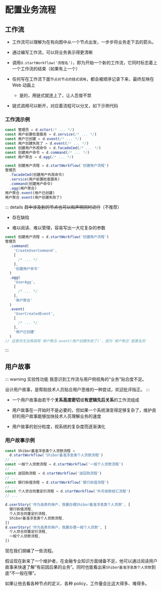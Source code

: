 # 配置业务流程

## 工作流

- 工作流可以理解为在有向图中从一个节点出发，一步步将业务走下去的箭头。

- 通过编写工作流，可以将业务表示得更清晰

- 调用`d.startWorkflow('流程名')`，即为开始一个新的工作流，它同时标志着上一个工作流的结束（如果有上一个）

- 任何写在工作流下面`节点对节点的链式调用`，都会被顺序记录下来，最终反映在 Web 动画上

  - 是的，用链式就连上了，让人忍俊不禁

- 链式调用可以断开，对应着流程可以分叉，如下示例代码

### 工作流示例

```ts
const 管理员 = d.actor(/* ... */)
const 用户前置检查服务 = d.service(/* ... */)
const 用户已创建 = d.event(/* ... */)
const 用户创建失败了 = d.event(/* ... */)
const 创建用户外观命令 = d.facadeCmd(/* ... */)
const 创建用户命令 = d.command(/* ... */)
const 用户聚合 = d.agg(/* ... */)

const 创建用户流程 = d.startWorkflow('创建用户流程')
管理员
  .facadeCmd(创建用户外观命令)
  .service(用户前置检查服务)
  .command(创建用户命令)
  .agg(用户聚合)
用户聚合.event(用户已创建)
用户聚合.event(用户创建失败了)
```

::: details ~~其中涉及到的节点也可以和声明同时进行~~（不推荐）

- 存在缺陷

- 难以阅读、难以管理，容易写出一大坨复杂的参数

```ts
const 创建用户流程 = d.startWorkflow('创建用户流程')
管理员
  .command(
    'CreateUserCommand',
    [
      /* ... */
    ],
    '创建用户命令'
  )
  .agg(
    'UserAgg',
    [
      /* ... */
    ],
    '用户聚合'
  )
  .event(
    'UserCreatedEvent',
    [
      /* ... */
    ],
    '用户已创建'
  )
// 这里将无法再调用`用户聚合.event(用户创建失败了)`，因为`用户聚合`是匿名的
```

:::

## 用户故事

::: warning 实验性功能
我意识到工作流与用户侧视角的“业务”贴合度不足。

设计用户故事，是帮助技术人员贴合用户思维的一种尝试，欢迎批评指正。
:::

- 一个用户故事由若干个**关系高度密切**或**有逻辑先后关系**的工作流组成

- 用户故事在一开始时不是必要的，但如果一个系统演变得足够复杂了，维护良好的用户故事能够加快技术人员理解业务的速度

- 用户故事的划分粒度，视系统的复杂度而逐渐演化

### 用户故事示例

```ts
const Shibor基准浮息类个人贷款流程 =
  d.startWorkflow('Shibor基准浮息类个人贷款流程')
// ...
const 一般个人贷款流程 = d.startWorkflow('一般个人贷款流程')
// ...
const 逆回购流程 = d.startWorkflow('逆回购流程')
// ...
const 银行拆借流程 = d.startWorkflow('银行拆借流程')
// ...
const 个人贷合同重定价流程 = d.startWorkflow('外币收款结汇流程')
// ...

d.userStory('作为高贵的用户，我要办理Shibor基准浮息类个人贷款', [
  银行拆借流程,
  个人贷合同重定价流程,
  Shibor基准浮息类个人贷款流程,
])
d.userStory('作为高贵的用户，我要办理一般个人贷款', [
  个人贷合同重定价流程,
  一般个人贷款流程,
])
```

现在我们胡编了一些流程。

假设现在新来了一个维护者，在金融专业知识方面储备不足，他可以通过阅读用户故事来快速了解“有前因后果的业务”。同时也能看出来`Shibor基准浮息类个人贷款`到底“不一般在哪”。

如果让他去看各种节点的定义、各种 policy，工作量会比这大得多、难得多。
